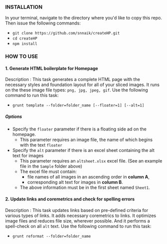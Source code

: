 
### INSTALLATION
In your terminal, navigate to the directory where you'd like to copy this repo. Then issue the following commands:
* `git clone https://github.com/snnaik/createHP.git`
* `cd createHP`
* `npm install`

### HOW TO USE
#### 1. Generate HTML boilerplate for Homepage
Description : This task generates a complete HTML page with the necessary styles and foundation layout for all of your sliced images. It runs on the these image file types: `png, jpg, jpeg, gif`. Use the following command to run this task:
* `grunt template --folder=folder_name [--floater=1] [--alt=1]`

##### Options
* Specify the `floater` parameter if there is a floating side ad on the homepage.
  * This parameter requires an image file, the name of which begins with the text `floater`
* Specify the `alt` parameter if there is an excel sheet containing the alt text for images
  * This parameter requires an `altsheet.xlsx` excel file. (See an example file in the `Sample` folder above)
  * The excel file must contain:
    * file names of all images in an ascending order in **column A**,
    * corresponding alt text for images in **column B**.
  * The above information must be in the first sheet named `Sheet1`.

#### 2. Update links and coremetrics and check for spelling errors
Description : This task updates links based on pre-defined criteria for various types of links. It adds necessary coremetrics to links. It optimizes image files and reduces file size, wherever possible. And it performs a spell-check on all `alt` text. Use the following command to run this task:
* `grunt reformat --folder=folder_name`
